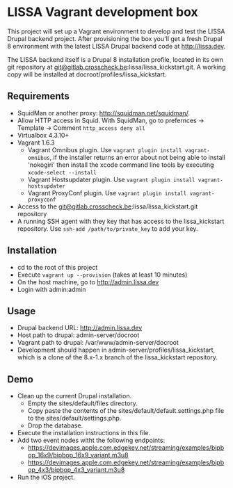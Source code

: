 # LISSA Vagrant development box

This project will set up a Vagrant environment to develop and test the LISSA
Drupal backend project. After provisioning the box you'll get a fresh Drupal 8
environment with the latest LISSA Drupal backend code at http://lissa.dev.

The LISSA backend itself is a Drupal 8 installation profile, located in its own
git repository at git@gitlab.crosscheck.be:lissa/lissa_kickstart.git. A working copy will be
installed at docroot/profiles/lissa_kickstart.

## Requirements

- SquidMan or another proxy: http://squidman.net/squidman/.
- Allow HTTP access in Squid. With SquidMan, go to prefernces -> Template -> Comment `http_access deny all`
- Virtualbox 4.3.10+
- Vagrant 1.6.3
    - Vagrant Omnibus plugin. Use `vagrant plugin install vagrant-omnibus`, if
      the installer returns an error about not being able to install 'nokogiri'
      then install the xcode command line tools by executing `xcode-select --install`
    - Vagrant Hostsupdater plugin. Use `vagrant plugin install vagrant-hostsupdater`
    - Vagrant ProxyConf plugin. Use `vagrant plugin install vagrant-proxyconf`
- Access to the git@gitlab.crosscheck.be:lissa/lissa_kickstart.git repository
- A running SSH agent with they key that has access to the lissa_kickstart
  repository. Use `ssh-add /path/to/private_key` to add your key.

## Installation

- cd to the root of this project
- Execute `vagrant up --provision` (takes at least 10 minutes)
- On the host machine, go to http://admin.lissa.dev
- Login with admin:admin

## Usage

- Drupal backend URL: http://admin.lissa.dev
- Host path to drupal: admin-server/docroot
- Vagrant path to drupal: /var/www/admin-server/docroot
- Development should happen in admin-server/profiles/lissa_kickstart, which is a
  clone of the 8.x-1.x branch of the lissa_kickstart repository.

## Demo

- Clean up the current Drupal installation.
  - Empty the sites/default/files directory.
  - Copy paste the contents of the sites/default/default.settings.php file to
    the sites/default/settings.php.
  - Drop the database.
- Execute the installation instructions in this file.
- Add two event nodes witht the following endpoints:
  - https://devimages.apple.com.edgekey.net/streaming/examples/bipbop_16x9/bipbop_16x9_variant.m3u8
  - https://devimages.apple.com.edgekey.net/streaming/examples/bipbop_4x3/bipbop_4x3_variant.m3u8
- Run the iOS project.

